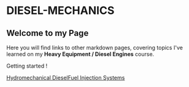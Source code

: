 # DIESEL-MECHANICS

## Welcome to my Page

Here you will find links to other markdown pages, covering topics I've learned on my **Heavy Equipment / Diesel Engines** course. 

Getting started ! 

[Hydromechanical DieselFuel Injection Systems](https://shawn-ebanks.github.io/DIESEL-MECHANICS/blob/gh-pages/Hydromechanical%20Diesel%20Fuel%20Injection%20Systems)
